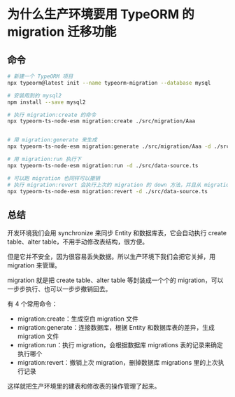 # 为什么生产环境要用 TypeORM 的 migration 迁移功能

## 命令
```bash
# 新建一个 TypeORM 项目
npx typeorm@latest init --name typeorm-migration --database mysql

# 安装用到的 mysql2
npm install --save mysql2

# 执行 migration:create 的命令
npx typeorm-ts-node-esm migration:create ./src/migration/Aaa


# 用 migration:generate 来生成
npx typeorm-ts-node-esm migration:generate ./src/migration/Aaa -d ./src/data-source.ts

# 用 migration:run 执行下
npx typeorm-ts-node-esm migration:run -d ./src/data-source.ts

# 可以跑 migration 也同样可以撤销
# 执行 migration:revert 会执行上次的 migration 的 down 方法，并且从 migrations 表里删掉执行记录。
npx typeorm-ts-node-esm migration:revert -d ./src/data-source.ts
```



## 总结
开发环境我们会用 synchronize 来同步 Entity 和数据库表，它会自动执行 create table、alter table，不用手动修改表结构，很方便。

但是它并不安全，因为很容易丢失数据。所以生产环境下我们会把它关掉，用 migration 来管理。

migration 就是把 create table、alter table 等封装成一个个的 migration，可以一步步执行、也可以一步步撤销回去。

有 4 个常用命令：
- migration:create：生成空白 migration 文件
- migration:generate：连接数据库，根据 Entity 和数据库表的差异，生成 migration 文件
- migration:run：执行 migration，会根据数据库 migrations 表的记录来确定执行哪个
- migration:revert：撤销上次 migration，删掉数据库 migrations 里的上次执行记录

这样就把生产环境里的建表和修改表的操作管理了起来。
